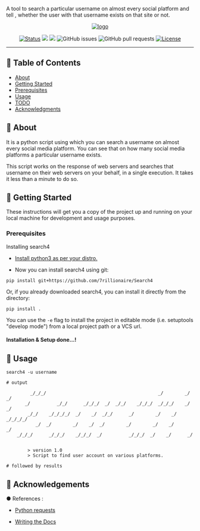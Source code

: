 
A tool to search a particular username on almost every social platform and tell , whether the user with that username exists on that site or not.
<p align="center">
<a href="https://github.com/7rillionaire/Search4">
<img src="https://i.ibb.co/TWvY84p/Pics-Art-12-01-03-29-17-1.png" alt="logo"></a>
</p>


<div align="center">

  [![Status](https://img.shields.io/badge/status-active-success.svg)]()
  <img src="https://img.shields.io/badge/version-1.0-blue.svg">
  <img src="https://img.shields.io/badge/python->=_3.6-green.svg">
  ![GitHub issues](https://img.shields.io/github/issues-raw/7rillionaire/Search4.svg)
  ![GitHub pull requests](https://img.shields.io/github/issues-pr-raw/7rillionaire/Search4.svg)
  [![License](https://img.shields.io/badge/license-MIT-blue.svg)](/LICENSE)

</div>

---

<p align="center"> 

   
</p>

## 📝 Table of Contents
- [About](#about)
- [Getting Started](#getting_started)
- [Prerequisites](#prerequisites)
- [Usage](#usage)
- [TODO](https://github.com/7rillionaire/Search4/blob/master/TODO.md)
- [Acknowledgments](#acknowledgement)

## 🧐 About <a name = "about"></a>

It is a python script using which you can search a username on almost every social media platform. You can see that on how many social media platforms a particular username exists. 

This script works on the response of web servers and searches that username on their web servers on your behalf, in a single execution. It takes it less than a minute to do so.

## 🏁 Getting Started <a name = "getting_started"></a>
These instructions will get you a copy of the project up and running on your local machine for development and usage purposes.

### Prerequisites <a name="prerequisites"></a>
Installing search4

- [Install python3 as per your distro.](https://realpython.com/installing-python)

- Now you can install search4 using git:

```
pip install git+https://github.com/7rillionaire/Search4
```

Or, if you already downloaded search4, you can install it directly from the directory:
```
pip install .
```

You can use the `-e` flag to install the project in editable mode (i.e. setuptools "develop mode") from a local project path or a VCS url.


#### Installation & Setup done...!


## 🎈 Usage <a name="usage"></a>

```
search4 -u username

# output

         _/_/_/                                          _/        _/  _/
       _/          _/_/      _/_/_/  _/  _/_/    _/_/_/  _/_/_/    _/  _/
        _/_/    _/_/_/_/  _/    _/  _/_/      _/        _/    _/  _/_/_/_/
           _/  _/        _/    _/  _/        _/        _/    _/      _/
    _/_/_/      _/_/_/    _/_/_/  _/          _/_/_/  _/    _/      _/


        > version 1.0
        > Script to find user account on various platforms.

# followed by results

```
 

## 🎉 Acknowledgements <a name = "acknowledgement"></a>

● References :

- [Python requests](https://realpython.com/python-requests/)

- [Writing the Docs](https://github.com/kylelobo/The-Documentation-Compendium)
